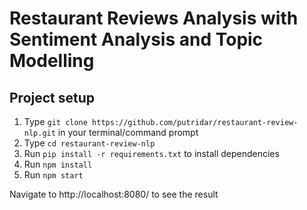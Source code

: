 # Restaurant Reviews Analysis with Sentiment Analysis and Topic Modelling

## Project setup
1. Type ```git clone https://github.com/putridar/restaurant-review-nlp.git``` in your terminal/command prompt
2. Type ```cd restaurant-review-nlp```
3. Run ```pip install -r requirements.txt``` to install dependencies
4. Run ```npm install```
6. Run ```npm start```

Navigate to http://localhost:8080/ to see the result
